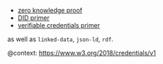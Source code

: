 - [zero knowledge proof](https://en.wikipedia.org/wiki/Zero-knowledge_proof)
- [DID primer](https://w3c-ccg.github.io/did-primer/)
- [verifiable credentials primer](https://www.w3.org/TR/vc-data-model/)

as well as `linked-data`, `json-ld`, `rdf`.

@context: https://www.w3.org/2018/credentials/v1